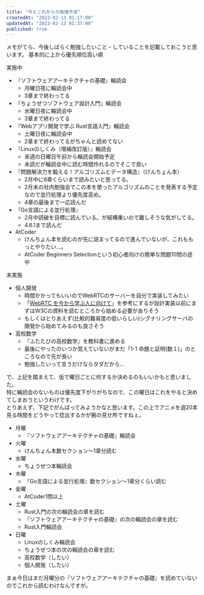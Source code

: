 ```yaml
---
title: "今とこれからの勉強予定"
createdAt: "2023-02-13 01:17:00"
updatedAt: "2023-02-13 01:37:00"
published: true
---
```


メモがてら、今後しばらく勉強したいこと・していることを記載しておこうと思います。
基本的に上から優先順位高い順

実施中

- 『ソフトウェアアーキテクチャの基礎』輪読会
    - 月曜日夜に輪読会中
    - 3章まで終わってる
- 『ちょうぜつソフトウェア設計入門』輪読会
    - 水曜日夜に輪読会中
    - 3章まで終わってる
- 『Webアプリ開発で学ぶ Rust言語入門』輪読会
    - 土曜日夜に輪読会中
    - 2章まで終わってるがちゃんと読めてない
- 『Linuxのしくみ（増補改訂版）』輪読会
    - 来週の日曜日午前から輪読会開始予定
    - 未読だが輪読会中に読む時間作れるのでそこで良い
- 『問題解決力を鍛える！アルゴリズムとデータ構造』（けんちょん本）
    - 2月中に6章くらいまで読みたいと思ってる。
    - 2月末の社内勉強会でこの本を使ったアルゴリズムのことを発表する予定なので並行処理より優先度高め。
    - 4章の最後まで一応読んだ
- 『Go言語による並行処理』
    - 2月中読破を目標に読んでいる。が結構重いので難しそうな気がしてる。
    - 4.6.1まで読んだ
- AtCoder
    - けんちょん本を読むのが先に詰まってるので進んでいないが、これももっとやりたい...。
    - AtCoder Beginners Selectionという初心者向けの簡単な問題10問の途中

未実施

- 個人開発
    - 時間かかってもいいのでWebRTCのサーバーを自分で実装してみたい
    - 「[WebRTC を今から学ぶ人に向けて](https://zenn.dev/voluntas/scraps/82b9e111f43ab3)」を参考にするが設計実装以前にまずはW3Cの資料を読むところから始める必要がありそう
    - もしくはとりあえず(比較的難易度の低いらしい)シグナリングサーバの開発から始めてみるのも良さそう
- 高校数学
    - 『ふたたびの高校数学』を教科書に進める
    - 最後にやったのいつか覚えていないがまだ「1-1 命題と証明(数１)」のところなので先が長い
    - 勉強したいって言うだけならタダだから...

で、上記を踏まえて、仮で曜日ごとに何するか決めるのもいいかもと思いました。<br>
特に輪読会のないものは優先度下がりがちなので、この曜日はこれをやると決めてしまおうというわけです。<br>
とりあえず、下記でがんばってみようかなと思います。この上でアニメを週20本見る時間をどうやって捻出するかが腕の見せ所ですねぇ。

- 月曜
    - 『ソフトウェアアーキテクチャの基礎』輪読会
- 火曜
    - けんちょん本数セクション〜1章分読む
- 水曜
    - ちょうぜつ本輪読会
- 木曜
    - 『Go言語による並行処理』数セクション〜1章分くらい読む
- 金曜
    - AtCoder1問以上
- 土曜
    - Rust入門の次の輪読会の章を読む
    - 『ソフトウェアアーキテクチャの基礎』の次の輪読会の章を読む
    - Rust入門輪読会
- 日曜
    - Linuxのしくみ輪読会
    - ちょうぜつ本の次の輪読会の章を読む
    - 高校数学（したい）
    - 個人開発（したい）

まぁ今日はまだ月曜分の『ソフトウェアアーキテクチャの基礎』を読めていないのでこれから読むわけなんですが。
